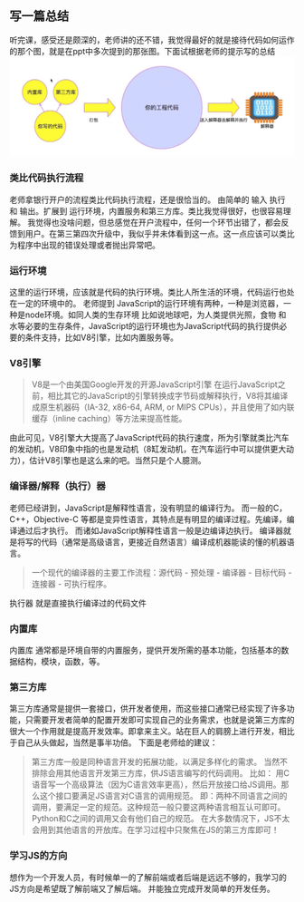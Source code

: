 ## 写一篇总结
听完课，感受还是颇深的，老师讲的还不错，我觉得最好的就是接待代码如何运作的那个图，就是在ppt中多次提到的那张图。下面试根据老师的提示写的总结
![流程图](liucheng.jpeg)


### 类比代码执行流程
老师拿银行开户的流程类比代码执行流程，还是很恰当的。
由简单的 输入 执行 和 输出。扩展到 运行环境，内置服务和第三方库。类比我觉得很好，也很容易理解。
我觉得也没啥问题，但总感觉在开户流程中，任何一个环节出错了，都会反馈到用户。在第三第四次升级中，我似乎并未体看到这一点。这一点应该可以类比为程序中出现的错误处理或者抛出异常吧。

###  运行环境
这里的运行环境，应该就是代码的执行环境。类比人所生活的环境，代码运行也处在一定的环境中的。
老师提到 JavaScript的运行环境有两种，一种是浏览器，一种是node环境。如同人类的生存环境 比如说地球吧，为人类提供光照，食物 和 水等必要的生存条件，JavaScript的运行环境也为JavaScript代码的执行提供必要的条件支持，比如V8引擎，比如内置服务等。

###  V8引擎

> V8是一个由美国Google开发的开源JavaScript引擎
> 在运行JavaScript之前，相比其它的JavaScript的引擎转换成字节码或解释执行，V8将其编译成原生机器码（IA-32, x86-64, ARM, or MIPS CPUs），并且使用了如内联缓存（inline caching）等方法来提高性能。

由此可见，V8引擎大大提高了JavaScript代码的执行速度，所为引擎就类比汽车的发动机，V8印象中指的也是发动机（8缸发动机，在汽车运行中可以提供更大动力），估计V8引擎也是这么来的吧。当然只是个人臆测。

###  编译器/解释（执行）器 
老师已经讲到，JavaScript是解释性语言，没有明显的编译行为。
而一般的C，C++，Objective-C 等都是变异性语言，其特点是有明显的编译过程。先编译，编译通过后才执行。
而诸如JavaScript解释性语言一般是边编译边执行。
编译器就是将写的代码（通常是高级语言，更接近自然语言）编译成机器能读的懂的机器语言。
> 一个现代的编译器的主要工作流程：源代码 - 预处理 - 编译器 - 目标代码 - 连接器 - 可执行程序。

执行器 就是直接执行编译过的代码文件

###  内置库 
内置库 通常都是环境自带的内置服务，提供开发所需的基本功能，包括基本的数据结构，模块，函数，等。

###  第三方库
第三方库通常是提供一套接口，供开发者使用，而这些接口通常已经实现了许多功能，只需要开发者简单的配置开发即可实现自己的业务需求，也就是说第三方库的很大一个作用就是提高开发效率。即拿来主义。站在巨人的肩膀上进行开发，相比于自己从头做起，当然是事半功倍。
下面是老师给的建议：
> 第三方库一般是同种语言开发的拓展功能，以满足多样化的需求。 当然不排除会用其他语言开发第三方库，供JS语言编写的代码调用。
	比如： 用C 语音写一个高级算法（因为C语言效率更高），然后开放接口给JS调用。那么这个接口要满足JS语言对C语言的调用规范。
	即：两种不同语言之间的调用，要满足一定的规范。这种规范一般只要这两种语言相互认可即可。
	Python和C之间的调用又会有他们自己的规范。
	在大多数情况下，JS不太会用到其他语言的开放库。在学习过程中只聚焦在JS的第三方库即可！


###  学习JS的方向
想作为一个开发人员，有时候单一的了解前端或者后端是远远不够的，我学习的JS方向是希望既了解前端又了解后端。
并能独立完成开发简单的开发任务。


